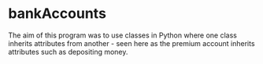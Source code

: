 # bankAccounts
The aim of this program was to use classes in Python where one class inherits attributes from another - seen here as the premium account inherits attributes such as depositing money. 
